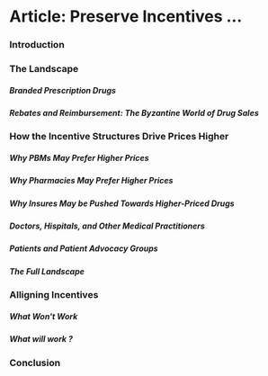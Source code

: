 # Article: Preserve Incentives ...
### Introduction      


### The Landscape      

##### Branded Prescription Drugs      

##### Rebates and Reimbursement: The Byzantine World of Drug Sales           


###  How the Incentive Structures Drive Prices Higher          

##### Why PBMs May Prefer Higher Prices         

##### Why Pharmacies May Prefer Higher Prices           

##### Why Insures May be Pushed Towards Higher-Priced Drugs            

##### Doctors, Hispitals, and Other Medical Practitioners           

##### Patients and Patient Advocacy Groups                

##### The Full Landscape                 

### Alligning Incentives                 


##### What Won't Work          


##### What will work ?            


### Conclusion
